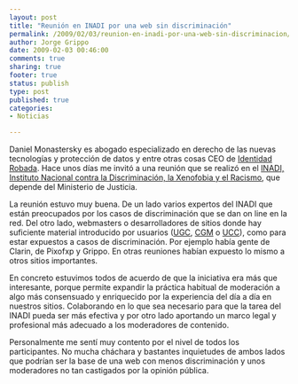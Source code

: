 ```yaml
--- 
layout: post
title: "Reunión en INADI por una web sin discriminación"
permalink: /2009/02/03/reunion-en-inadi-por-una-web-sin-discriminacion/
author: Jorge Grippo
date: 2009-02-03 00:46:00
comments: true
sharing: true
footer: true
status: publish
type: post
published: true
categories: 
- Noticias

---
```

<!-- 68 -->
Daniel Monastersky es abogado especializado en derecho de las nuevas tecnologías y protección de datos y entre otras cosas CEO de <span style="text-decoration:underline;">Identidad Robada</span><a href="http://www.identidadrobada.com"></a>. Hace unos días me invitó a una reunión que se realizó en el <a href="http://www.inadi.gov.aR">INADI, Instituto Nacional contra la Discriminación, la Xenofobia y el Racismo</a>, que depende del Ministerio de Justicia.

La reunión estuvo muy buena. De un lado varios expertos del INADI que están preocupados por los casos de discriminación que se dan on line en la red. Del otro lado, webmasters o desarrolladores de sitios donde hay suficiente material introducido por usuarios (<a href="http://en.wikipedia.org/wiki/User-generated_content">UGC</a>, <a href="http://en.wikipedia.org/wiki/Consumer_generated_media">CGM</a> o <a href="http://www.oecd.org/dataoecd/57/14/38393115.pdf">UCC</a>), como para estar expuestos a casos de discriminación. Por ejemplo había gente de Clarin, de Pixofxp y Grippo. En otras reuniones habían expuesto lo mismo a otros sitios importantes.

En concreto estuvimos todos de acuerdo de que la iniciativa era más que interesante, porque permite expandir la práctica habitual de moderación a algo más consensuado y enriquecido por la experiencia del día a día en nuestros sitios. Colaborando en lo que sea necesario para que la tarea del INADI pueda ser más efectiva y por otro lado aportando un marco legal y profesional más adecuado a los moderadores de contenido.

Personalmente me sentí muy contento por el nivel de todos los participantes. No mucha cháchara y bastantes inquietudes de ambos lados que podrían ser la base de una web con menos discriminación y unos moderadores no tan castigados por la opinión pública.

